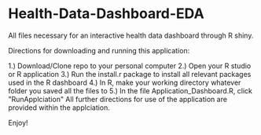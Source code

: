 # Health-Data-Dashboard-EDA
All files necessary for an interactive health data dashboard through R shiny.

Directions for downloading and running this application:

1.) Download/Clone repo to your personal computer
2.) Open your R studio or R application
3.) Run the install.r package to install all relevant packages used in the R dashboard
4.) In R, make your working directory whatever folder you saved all the files to
5.) In the file Application_Dashboard.R, click "RunApplciation"
All further directions for use of the application are provided within the applciation.

Enjoy!

